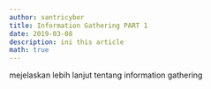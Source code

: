 ```yaml
---
author: santricyber
title: Information Gathering PART 1
date: 2019-03-08
description: ini this article
math: true
---
```



mejelaskan lebih lanjut tentang information gathering